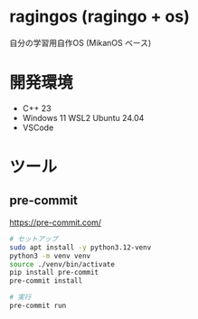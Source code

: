 # ragingos (ragingo + os)

自分の学習用自作OS (MikanOS ベース)

# 開発環境

- C++ 23
- Windows 11 WSL2 Ubuntu 24.04
- VSCode

# ツール

## pre-commit

https://pre-commit.com/

```sh
# セットアップ
sudo apt install -y python3.12-venv
python3 -m venv venv
source ./venv/bin/activate
pip install pre-commit
pre-commit install

# 実行
pre-commit run
```